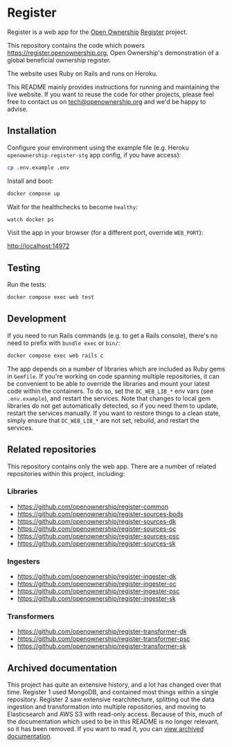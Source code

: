 # Register

Register is a web app for the [Open Ownership](https://www.openownership.org/en/) [Register](https://github.com/openownership/register) project.

This repository contains the code which powers <https://register.openownership.org>, Open Ownership's demonstration of a global beneficial ownership register.

The website uses Ruby on Rails and runs on Heroku.

This README mainly provides instructions for running and maintaining the live website. If you want to reuse the code for other projects, please feel free to contact us on <tech@openownership.org> and we'd be happy to advise.

## Installation

Configure your environment using the example file (e.g. Heroku `openownership-register-stg` app config, if you have access):

```sh
cp .env.example .env
```

Install and boot:

```sh
docker compose up
```

Wait for the healthchecks to become `healthy`:

```sh
watch docker ps
```

Visit the app in your browser (for a different port, override `WEB_PORT`):

<http://localhost:14972>

## Testing

Run the tests:

```sh
docker compose exec web test
```

## Development

If you need to run Rails commands (e.g. to get a Rails console), there's no need to prefix with `bundle exec` or `bin/`:

```sh
docker compose exec web rails c
```

The app depends on a number of libraries which are included as Ruby gems in `Gemfile`.
If you're working on code spanning multiple repositories, it can be convenient to be able to override the libraries and mount your latest code within the containers.
To do so, set the `DC_WEB_LIB_*` env vars (see `.env.example`), and restart the services.
Note that changes to local gem libraries do not get automatically detected, so if you need them to update, restart the services manually.
If you want to restore things to a clean state, simply ensure that `DC_WEB_LIB_*` are not set, rebuild, and restart the services.

## Related repositories

This repository contains only the web app. There are a number of related repositories within this project, including:

### Libraries

- <https://github.com/openownership/register-common>
- <https://github.com/openownership/register-sources-bods>
- <https://github.com/openownership/register-sources-dk>
- <https://github.com/openownership/register-sources-oc>
- <https://github.com/openownership/register-sources-psc>
- <https://github.com/openownership/register-sources-sk>

### Ingesters

- <https://github.com/openownership/register-ingester-dk>
- <https://github.com/openownership/register-ingester-oc>
- <https://github.com/openownership/register-ingester-psc>
- <https://github.com/openownership/register-ingester-sk>

### Transformers

- <https://github.com/openownership/register-transformer-dk>
- <https://github.com/openownership/register-transformer-psc>
- <https://github.com/openownership/register-transformer-sk>

## Archived documentation

This project has quite an extensive history, and a lot has changed over that time.
Register 1 used MongoDB, and contained most things within a single repository.
Register 2 saw extensive rearchitecture, splitting out the data ingestion and transformation into multiple repositories, and moving to Elasticsearch and AWS S3 with read-only access.
Because of this, much of the documentation which used to be in this README is no longer relevant, so it has been removed. If you want to read it, you can [view archived documentation](https://github.com/openownership/register/blob/6d04ea12f6f50eaef32f028dc9509e0d6b1bc82d/README.markdown).
